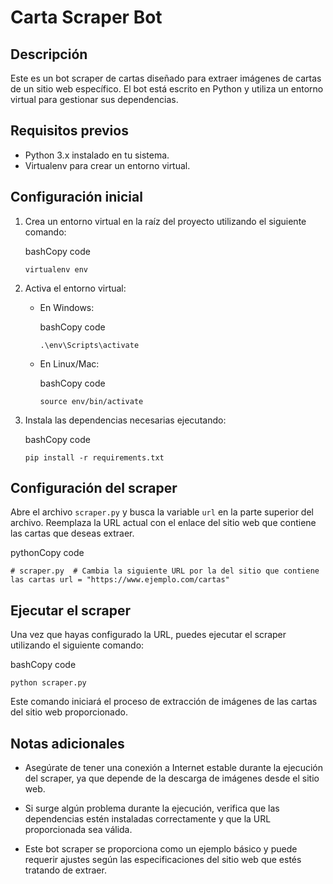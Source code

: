 Carta Scraper Bot
=================

Descripción
-----------

Este es un bot scraper de cartas diseñado para extraer imágenes de cartas de un sitio web específico. El bot está escrito en Python y utiliza un entorno virtual para gestionar sus dependencias.

Requisitos previos
------------------

*   Python 3.x instalado en tu sistema.
*   Virtualenv para crear un entorno virtual.

Configuración inicial
---------------------

1.  Crea un entorno virtual en la raíz del proyecto utilizando el siguiente comando:
    
    bashCopy code
    
    `virtualenv env`
    
2.  Activa el entorno virtual:
    
    *   En Windows:
        
        bashCopy code
        
        `.\env\Scripts\activate`
        
    *   En Linux/Mac:
        
        bashCopy code
        
        `source env/bin/activate`
        
3.  Instala las dependencias necesarias ejecutando:
    
    bashCopy code
    
    `pip install -r requirements.txt`
    

Configuración del scraper
-------------------------

Abre el archivo `scraper.py` y busca la variable `url` en la parte superior del archivo. Reemplaza la URL actual con el enlace del sitio web que contiene las cartas que deseas extraer.

pythonCopy code

`# scraper.py  # Cambia la siguiente URL por la del sitio que contiene las cartas url = "https://www.ejemplo.com/cartas"`

Ejecutar el scraper
-------------------

Una vez que hayas configurado la URL, puedes ejecutar el scraper utilizando el siguiente comando:

bashCopy code

`python scraper.py`

Este comando iniciará el proceso de extracción de imágenes de las cartas del sitio web proporcionado.

Notas adicionales
-----------------

*   Asegúrate de tener una conexión a Internet estable durante la ejecución del scraper, ya que depende de la descarga de imágenes desde el sitio web.
    
*   Si surge algún problema durante la ejecución, verifica que las dependencias estén instaladas correctamente y que la URL proporcionada sea válida.
    
*   Este bot scraper se proporciona como un ejemplo básico y puede requerir ajustes según las especificaciones del sitio web que estés tratando de extraer.